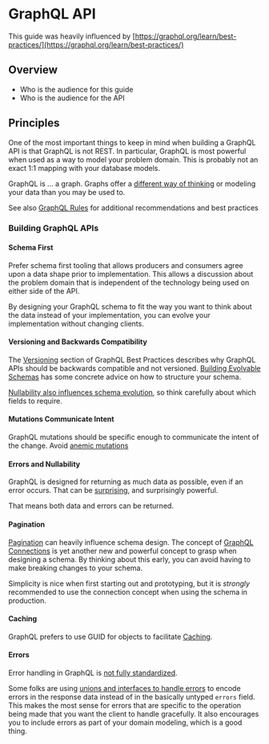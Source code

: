 # GraphQL API

This guide was heavily influenced by [https://graphql.org/learn/best-practices/](https://graphql.org/learn/best-practices/)

## Overview

* Who is the audience for this guide
* Who is the audience for the API

## Principles

One of the most important things to keep in mind when building a
GraphQL API is that GraphQL is not REST. In particular, GraphQL is
most powerful when used as a way to model your problem domain. This is
probably not an exact 1:1 mapping with your database models.

GraphQL is ... a graph. Graphs offer a [different way of
thinking](https://graphql.org/learn/thinking-in-graphs/) or modeling
your data than you may be used to.

See also [GraphQL Rules](https://graphql-rules.com) for additional recommendations and best practices

### Building GraphQL APIs

#### Schema First

Prefer schema first tooling that allows producers and consumers agree
upon a data shape prior to implementation.  This allows a discussion
about the problem domain that is independent of the technology being
used on either side of the API.

By designing your GraphQL schema to fit the way you want to think
about the data instead of your implementation, you can evolve your
implementation without changing clients.

#### Versioning and Backwards Compatibility

The [Versioning](https://graphql.org/learn/best-practices/#versioning)
section of GraphQL Best Practices describes why GraphQL APIs should be
backwards compatible and not versioned. [Building Evolvable
Schemas](https://www.apollographql.com/blog/graphql-schema-design-building-evolvable-schemas-1501f3c59ed5/)
has some concrete advice on how to structure your schema.

[Nullability also influences schema
evolution](https://medium.com/@calebmer/when-to-use-graphql-non-null-fields-4059337f6fc8),
so think carefully about which fields to require.

#### Mutations Communicate Intent

GraphQL mutations should be specific enough to communicate the intent
of the change.  Avoid [anemic
mutations](https://medium.com/@__xuorig__/graphql-mutation-design-anemic-mutations-dd107ba70496)

#### Errors and Nullability

GraphQL is designed for returning as much data as possible, even if an
error occurs.  That can be [surprising](https://medium.com/@calebmer/when-to-use-graphql-non-null-fields-4059337f6fc8), and surprisingly powerful.

That means both data and errors can be returned.

#### Pagination

[Pagination](https://graphql.org/learn/pagination/) can heavily
influence schema design. The concept of [GraphQL
Connections](https://relay.dev/graphql/connections.htm) is yet another
new and powerful concept to grasp when designing a schema.  By
thinking about this early, you can avoid having to make breaking
changes to your schema.

Simplicity is nice when first starting out and prototyping, but
it is *strongly* recommended to use the connection concept when using
the schema in production.

#### Caching

GraphQL prefers to use GUID for objects to facilitate
[Caching](https://graphql.org/learn/caching/).

#### Errors

Error handling in GraphQL is [not fully
standardized](https://blog.atomist.com/error-handling-in-graphql/).

Some folks are using [unions and interfaces to handle
errors](https://blog.logrocket.com/handling-graphql-errors-like-a-champ-with-unions-and-interfaces/)
to encode errors in the response data instead of in the basically
untyped `errors` field. This makes the most sense for errors that are
specific to the operation being made that you want the client to
handle gracefully. It also encourages you to include errors as part of
your domain modeling, which is a good thing.
